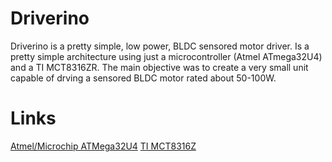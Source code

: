 # Driverino 

Driverino is a pretty simple, low power, BLDC sensored motor driver.
Is a pretty simple architecture using just a microcontroller (Atmel ATmega32U4) and a TI MCT8316ZR.
The main objective was to create a very small unit capable of drving a sensored BLDC motor rated about 50-100W.

# Links

[Atmel/Microchip ATMega32U4](https://www.microchip.com/wwwproducts/en/ATmega32U4)
[TI MCT8316Z](https://www.ti.com/product/MCT8316Z?keyMatch=MCT8316Z&tisearch=search-everything)
